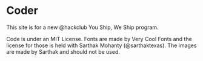 # Coder
This site is for a new @hackclub You Ship, We Ship program.

Code is under an MIT License. Fonts are made by Very Cool Fonts and the license for those is held with Sarthak Mohanty (@sarthaktexas). The images are made by Sarthak and should not be used.
